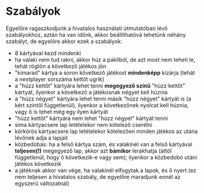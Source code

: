 # Szabályok

Egyelőre ragaszkodjunk a hivatalos használati útmutatóban lévő szabályokhoz, aztán ha van időnk, akkor beállíthatóvá tehetünk néhány szabályt, de egyelőre akkor ezek a szabályok:

- 8 kártyával kezd mindenki
- ha valaki nem tud rakni, akkor húz a pakliból, de azt most nem teheti le, tehát rögtön a következő játékos jön
- "kimarad" kártya a soron következő játékost **mindenképp** kizárja (tehát a nextplayer sorszáma kettőt ugrik)
- a "húzz kettőt" kártyára lehet tenni **megegyező színű** "húzz kettőt" kártyát, ilyenkor a következő a játékosnak négyet kell húznia
- a "húzz négyet" kártyára lehet tenni másik "húzz négyet" kártyát is (a kért színtől függetlenül), ilyenkor a következőnek nyolcat kell húznia, vagy ő is tehet még egy ilyen kártyát
- "húzz kettőt" kártyára nem lehet "húzz négyet" kártyát tenni
- sima kártyacsere lap letételekor nem kötelező cserélni
- körkörös kártyacsere lap letételekor kötelezően minden játékos az utána lévőnek adja a lapjait
- közbedobás: ha a felső kártya szám, és valakinél van a felső kártyával **teljesen(!)** megegyező lap, akkor azt **bámikor** lerakhatja (attól függetlenül, hogy ő következik-e vagy sem); ilyenkor a közbedobó utáni játékos következik
- a játéknak akkor van vége, ha valakinél elfogytak a lapok, és ő nyert (ez nem teljesen a hivatalos szabály, de egyelőre maradjunk ennél az egyszerű változatnál)
